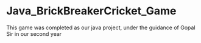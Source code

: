 # Java_BrickBreakerCricket_Game
This game was completed as our java project, under the guidance of Gopal Sir in our second year
